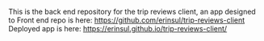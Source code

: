 This is the back end repository for the trip reviews client, an app designed
to
Front end repo is here: https://github.com/erinsul/trip-reviews-client
Deployed app is here: https://erinsul.github.io/trip-reviews-client/
